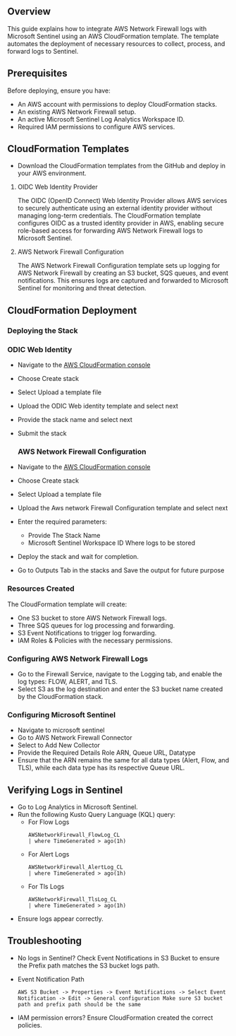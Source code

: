 ## Overview
This guide explains how to integrate AWS Network Firewall logs with Microsoft Sentinel using an AWS CloudFormation template. The template automates the deployment of necessary resources to collect, process, and forward logs to Sentinel.

## Prerequisites
Before deploying, ensure you have:
- An AWS account with permissions to deploy CloudFormation stacks.
- An existing AWS Network Firewall setup.
- An active Microsoft Sentinel Log Analytics Workspace ID.
- Required IAM permissions to configure AWS services.

## CloudFormation Templates
- Download the CloudFormation templates from the GitHub and deploy in your AWS environment.
  
1. OIDC Web Identity Provider

   The OIDC (OpenID Connect) Web Identity Provider allows AWS services to securely authenticate using an external identity provider without managing long-term credentials. The CloudFormation template configures OIDC as a trusted identity provider in AWS, enabling secure role-based access for forwarding AWS Network Firewall logs to Microsoft Sentinel.
   
2. AWS Network Firewall Configuration

      The AWS Network Firewall Configuration template sets up logging for AWS Network Firewall by creating an S3 bucket, SQS queues, and event notifications. This ensures logs are captured and forwarded to Microsoft Sentinel for monitoring and threat detection.

## CloudFormation Deployment
### Deploying the Stack
### ODIC Web Identity
- Navigate to the [AWS CloudFormation console](https://aka.ms/awsCloudFormationLink#/stacks/create)
- Choose Create stack
- Select Upload a template file
- Upload the ODIC Web identity template and select next
- Provide the stack name and select next
- Submit the stack

  ### AWS Network Firewall Configuration

- Navigate to the [AWS CloudFormation console](https://aka.ms/awsCloudFormationLink#/stacks/create)
- Choose Create stack
- Select Upload a template file
- Upload the Aws network Firewall Configuration template and select next
- Enter the required parameters:
     - Provide The Stack Name
     - Microsoft Sentinel Workspace ID Where logs to be stored
- Deploy the stack and wait for completion.
- Go to Outputs Tab in the stacks and Save the output for future purpose
### Resources Created
The CloudFormation template will create:

- One S3 bucket to store AWS Network Firewall logs.
- Three SQS queues for log processing and forwarding.
- S3 Event Notifications to trigger log forwarding.
- IAM Roles & Policies with the necessary permissions.
### Configuring AWS Network Firewall Logs
- Go to the Firewall Service, navigate to the Logging tab, and enable the log types: FLOW, ALERT, and TLS.
- Select S3 as the log destination and enter the S3 bucket name created by the CloudFormation stack.
### Configuring Microsoft Sentinel
- Navigate to microsoft sentinel
- Go to AWS Network Firewall Connector
- Select to Add New Collector
- Provide the Required Details Role ARN, Queue URL, Datatype
- Ensure that the ARN remains the same for all data types (Alert, Flow, and TLS), while each data type has its respective Queue URL.
## Verifying Logs in Sentinel
- Go to Log Analytics in Microsoft Sentinel.
- Run the following Kusto Query Language (KQL) query:
  - For Flow Logs
    ```
    AWSNetworkFirewall_FlowLog_CL
    | where TimeGenerated > ago(1h)
    ```
  - For Alert Logs
    ```
    AWSNetworkFirewall_AlertLog_CL
    | where TimeGenerated > ago(1h)
    ```
  - For Tls Logs
    ```
    AWSNetworkFirewall_TlsLog_CL
    | where TimeGenerated > ago(1h)
    ```
- Ensure logs appear correctly.
## Troubleshooting
- No logs in Sentinel? Check Event Notifications in S3 Bucket to ensure the Prefix path matches the S3 bucket logs path.
- Event Notification Path
  ```
  AWS S3 Bucket -> Properties -> Event Notifications -> Select Event Notification -> Edit -> General configuration Make sure S3 bucket path and prefix path should be the same
  ```
  
- IAM permission errors? Ensure CloudFormation created the correct policies.
